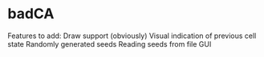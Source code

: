 # badCA

Features to add:
Draw support (obviously)
Visual indication of previous cell state
Randomly generated seeds
Reading seeds from file
GUI 
